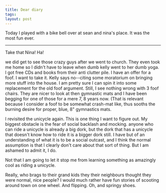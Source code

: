 ```yaml
---
title: Dear diary
tags: 
layout: post
---
```

Today I played with a bike bell over at sean and nina's place. It was the most fun ever.



<hr />



Take that Nina! Ha!



we did get to see those crazy guys after we went to church. They even took me home so I didn't have to leave when dumb kelly went to her dumb yoga. I got free CDs and books from their anti clutter pile. I have an offer for a foof. I want to take it. Kelly says no--citing some moratorium on bringing more stuff into the house. I am pretty sure I can spin it into some replacement for the old foof argument. Still, I see nothing wrong with 3 foof chairs. They are nicer to look at then gymnastic mats and I have been begging for one of those for a mere 7, 8 years now. (That is relevant because I consider a foof to be somewhat crash-mat like, thus sooths the burning desire for proper, blue, 8" gymnastics mats.



I revisited the unicycle again. This is one thing I want to figure out. My biggest obstacle is the fear of social backlash and mocking. anyone who can ride a unicycle is already a big dork, but the dork that has a unicycle that doesn't know how to ride it is a bigger dork still. I have but of an understanding of what it is to be a social outcast, and I think the normal assumption is that I clearly don't care about that sort of thing. But I am ashamed to admit it, I do.



Not that I am going to let it stop me from learning something as amazingly cool as riding a unicycle.



Really, who brags to their grand kids they their neighbours thought they were normal, nice people? I would much rather have fun stories of scooting around town on one wheel. And flipping. Oh, and springy shoes.
